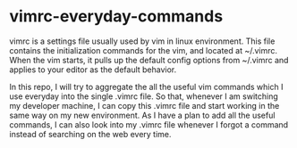 # vimrc-everyday-commands
vimrc is a settings file usually used by vim in linux environment. This file contains the initialization commands for the vim,
and located at ~/.vimrc. When the vim starts, it pulls up the default config options from ~/.vimrc and applies to your editor 
as the default behavior.

In this repo, I will try to aggregate the all the useful vim commands which I use everyday into the single .vimrc file. So 
that, whenever I am switching my developer machine, I can copy this .vimrc file and start working in the same way on my new 
environment. As I have a plan to add all the useful commands, I can also look into my .vimrc file whenever I forgot a command 
instead of searching on the web every time.

